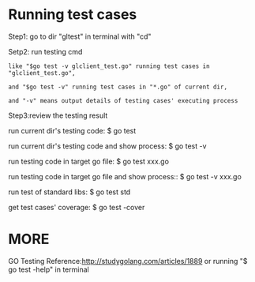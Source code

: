 # Running test cases
Step1: go to dir "gltest" in terminal with "cd"

Setp2: run testing cmd

	like "$go test -v glclient_test.go" running test cases in "glclient_test.go",
	
	and "$go test -v" running test cases in "*.go" of current dir,
	
	and "-v" means output details of testing cases' executing process

Step3:review the testing result

run current dir's testing code: $ go test  

run current dir's testing code and show process: $ go test -v

run testing code in target go file: $ go test xxx.go 

run testing code in target go file and show process:: $ go test -v xxx.go 

run test of standard libs: $ go test std

get test cases' coverage: $ go test -cover


# MORE

GO Testing Reference:http://studygolang.com/articles/1889
or running "$ go test -help" in terminal
